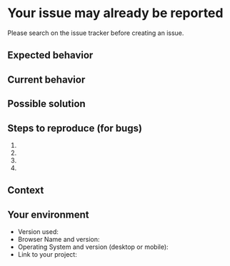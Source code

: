 # Your issue may already be reported

Please search on the issue tracker before creating an issue.

## Expected behavior

<!--- If you're describing a bug, tell us what should happen -->
<!--- If you're suggesting a change/improvement, tell us how it should work -->

## Current behavior

<!--- If describing a bug, tell us what happens instead of the expected behavior -->
<!--- If suggesting a change/improvement, explain the difference from current behavior -->

## Possible solution

<!--- Not obligatory, but suggest a fix/reason for the bug, -->
<!--- or ideas how to implement the addition or change. -->

## Steps to reproduce (for bugs)

<!--- Provide a link to a live example, or an unambiguous set of steps to -->
<!--- reproduce this bug. Include code to reproduce, if relevant. -->

1.
2.
3.
4.

## Context

<!--- How has this issue affected you? What are you trying to accomplish? -->
<!--- Providing context helps us come up with a solution that is most useful in the real world. -->

## Your environment

<!--- Include as many relevant details about the environment you experienced the bug in -->

- Version used:
- Browser Name and version:
- Operating System and version (desktop or mobile):
- Link to your project:
